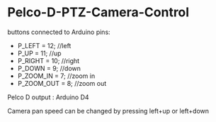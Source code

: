 # Pelco-D-PTZ-Camera-Control

buttons connected to Arduino pins:
* P_LEFT = 12;    //left
* P_UP = 11;      //up
* P_RIGHT = 10;   //right
* P_DOWN = 9;     //down
* P_ZOOM_IN = 7;  //zoom in
* P_ZOOM_OUT = 8; //zoom out

Pelco D output : Arduino D4

Camera pan speed can be changed by pressing left+up or left+down
